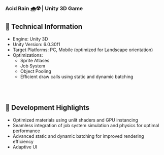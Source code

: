 ### Acid Rain 🌧☢ | Unity 3D Game
## 🔧 Technical Information
- Engine: Unity 3D
- Unity Version: 6.0.30f1
- Target Platforms: PC, Mobile (optimized for Landscape orientation)
- Optimizations:
  - Sprite Atlases
  - Job System
  - Object Pooling
  - Efficient draw calls using static and dynamic batching

<br></br>
## 🚀 Development Highlights
- Optimized materials using unlit shaders and GPU instancing
- Seamless integration of job system simulation and physics for optimal performance
- Advanced static and dynamic batching for improved rendering efficiency
- Adaptive UI
